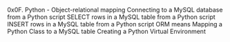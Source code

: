 0x0F. Python - Object-relational mapping
Connecting to a MySQL database from a Python script
SELECT rows in a MySQL table from a Python script
INSERT rows in a MySQL table from a Python script
ORM means
Mapping a Python Class to a MySQL table
Creating a Python Virtual Environment
